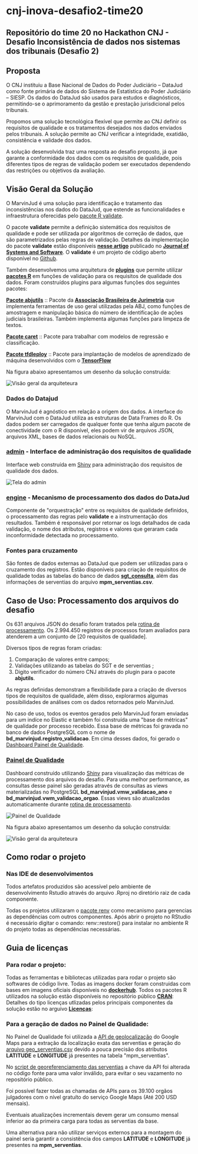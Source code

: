 # cnj-inova-desafio2-time20

## Repositório do time 20  no Hackathon CNJ - Desafio Inconsistência de dados nos sistemas dos tribunais (Desafio 2)


## Proposta

O CNJ instituiu a Base Nacional de Dados do Poder Judiciário – DataJud como fonte primária de dados do Sistema de Estatística do Poder Judiciário – SIESP. Os dados do DataJud são usados para estudos e diagnósticos, permitindo-se o aprimoramento da gestão e prestação jurisdicional pelos tribunais.

Propomos uma solução tecnológica flexível que permite ao CNJ definir os requisitos de qualidade  e os tratamentos desejados nos dados enviados pelos tribunais. A solução permite ao CNJ verificar a integridade, exatidão, consistência e validade dos dados. 

A solução desenvolvida traz uma resposta ao desafio proposto, já que garante a conformidade dos dados com os requisitos de qualidade, pois diferentes tipos de regras de validação podem ser executados dependendo das restrições ou objetivos da avaliação.



## Visão Geral da Solução

O MarvinJud é uma solução para identificação e tratamento das inconsistências nos dados do DataJud, que estende as funcionalidades e infraestrutura oferecidas pelo [pacote R validate](https://cran.r-project.org/web/packages/validate/index.html).

O pacote **validate** permite a definição sistemática dos requisitos de qualidade e pode ser utilizada por algoritmos de correção de dados, que são parametrizados pelas regras de validação. Detalhes da implementação do pacote **validate** estão disponíveis **[nesse artigo](https://cran.r-project.org/web/packages/validate/vignettes/JSS_3483.pdf)** publicado  no **[Journal of Systems and Software](https://arxiv.org/abs/1912.09759)**. O **validate** é um projeto de código aberto disponível no [Github](https://github.com/data-cleaning/validate).
 
Também desenvolvemos uma arquitetura de **[plugins](/produto/engine/plugins)**  que permite utilizar **[pacotes R](https://cran.r-project.org/web/packages/available_packages_by_name.html)** em funções de validação para os requisitos de qualidade dos dados. Foram construídos plugins para algumas funções dos seguintes pacotes:

**[Pacote abjutils](https://cran.r-project.org/package=abjutils)** :: Pacote da   **[Associação Brasileira de Jurimetria](https://abj.org.br/)** que implementa ferramentas de uso geral utilizadas pela ABJ, como funções de amostragem e manipulação básica do número de identificação de ações judiciais brasileiras. Também implementa algumas funções para limpeza de textos.

**[Pacote caret](https://cran.r-project.org/web/packages/caret/index.html)** :: Pacote para trabalhar com modelos de regressão e classificação.

**[Pacote tfdleploy](https://cran.r-project.org/web/packages/tfdeploy/index.html)** :: Pacote para implantação de modelos de aprendizado de máquina desenvolvidos com o **[TensorFlow](https://www.tensorflow.org/?hl=pt-br)**

Na figura abaixo apresentamos um desenho da solução  construída:


![Visão geral da arquiteteura](docs/visao_geral.png "Arquitetura do processamento")


### Dados do Datajud
O MarvinJud é agnóstico em relação a origem dos dados. A interface do MarvinJud com o DataJud utiliza as estruturas de Data Frames do R. Os dados podem ser carregados de qualquer fonte que tenha algum pacote de conectividade com o R disponível, eles podem vir de arquivos JSON, arquivos XML, bases de dados relacionais ou NoSQL.

### [admin](/produto/admin/) - Interface de administração dos requisitos de qualidade
Interface web construída em [Shiny](https://shiny.rstudio.com/) para administração dos requisitos de qualidade dos dados.

![Tela do admin](docs/tela_admin.png "Tela do admin")

### [engine](/produto/engine/) - Mecanismo de processamento dos dados do DataJud
Componente de "orquestração" entre os requisitos de qualidade definidos, o processamento das regras pelo **validate** e a instrumentação dos resultados. Também é responsável por retornar os logs detalhados de cada validação, o nome dos atributos, registros e  valores que geraram cada  inconformidade detectada no processamento.


### Fontes para cruzamento
São fontes de dados externas ao DataJud que podem ser utilizadas para o cruzamento dos registros. Estão disponíveis para criação de requisitos de qualidade todas as tabelas do banco de dados **[sgt_consulta](https://www.cnj.jus.br/sgt/versoes.php)**, além das informações de serventias do arquivo **mpm_serventias.csv**.



## Caso de Uso: Processamento dos arquivos do desafio

Os 631 arquivos JSON do desafio foram tratados pela [rotina de processamento](caso_de_uso/processa-json-desafio).
Os 2.994.450 registros de processos foram avaliados para atenderem a um conjunto de [20 requisitos de qualidade]. 

Diversos tipos de regras foram criadas:

1. Comparação de valores entre campos;
2. Validações utilizando as tabelas do SGT e de serventias ;
3. Digito verificador do número CNJ através do plugin para o pacote **abjutils**.
 
As regras definidas demonstram a flexibilidade para a criação de diversos tipos de requisitos de qualidade, além disso, explorarmos algumas possibilidades de análises com os dados retornados pelo MarvinJud. 

No caso de uso, todos os eventos gerados pelo MarvinJud foram enviadas para um indíce no Elastic e também foi construída uma "base de métricas" de qualidade por processo recebido. Essa base de métricas foi gravada no banco de dados PostgreSQL com o nome de **bd_marvinjud.registro_validacao**. Em cima desses dados, foi gerado o [Dashboard Painel de Qualidade](/caso_de_uso/painel-qualidade).


### [Painel de Qualidade](/caso_de_uso/painel-qualidade)
Dashboard construído utilizando  [Shiny](https://shiny.rstudio.com/) para visualização das métricas de processamento dos arquivos do desafio. Para uma melhor performance, as consultas desse painel são geradas através de consultas as views materializadas no PostgreSQL **bd_marvinjud.vmw_validacao_ano** e **bd_marvinjud.vwm_validacao_orgao**. Essas views são atualizadas automaticamente durante [rotina de processamento](caso_de_uso/processa-json-desafio).

![Painel de Qualidade](docs/painel_qualidade.png "Painel da Qualidade")

Na figura abaixo apresentamos um desenho da solução  construída:


![Visão geral da arquiteteura](docs/visao_geral_arquivos_desafio.png "Arquitetura do processamento")

## Como rodar o projeto


### Nas IDE de desenvolvimentos

Todos artefatos produzidos são acessível pelo ambiente de desenvolvimento Rstudio através do arquivo .Rproj no diretório raiz de cada componente. 

Todas os projetos utilizaram o  [pacote renv](https://rstudio.github.io/renv/articles/renv.html) como mecanismo para gerencias as dependências com outros componentes. Após abrir o projeto no RStudio é necessário digitar o comando: renv::restore() para instalar no ambiente R do projeto todas as dependências necessárias.


## Guia de licenças


### Para rodar o projeto:
Todas as ferramentas e bibliotecas utilizadas para rodar o projeto são softwares de código livre.
Todas as imagens docker foram construidas com bases em imagens oficiais disponíveis no **[dockerhub](https://hub.docker.com/)**.
Todos os pacotes R utilizados na solução estão disponíveis no repositório público **[CRAN](https://cran.r-project.org/web/packages/available_packages_by_name.html)**:
Detalhes do tipo licenças utlizadas pelos principais componentes da solução estão no arguivo **[Licenças](/licenças/README.md)**:
	
### Para a geração de dados no Painel de Qualidade:

No Painel de Qualidade foi utilizada a [API de geolocalização](https://developers.google.com/maps/documentation/geocoding/overview) do Google Maps para a extração da localização exata das serventias e geração do [arquivo geo_serventias.csv](dados/geo_serventias.csv) devido a pouca precisão dos atributos **LATITUDE** e **LONGITUDE** já presentes na tabela "mpm_serventias".

No [script de georeferenciamento das serventias](/caso_de_uso/painel-qualidade/utilitarios/extrator_geo_serventias/extrator_geo_serventias.R)  a chave da API foi alterada no código fonte para uma valor inválido, para evitar o seu vazamento no repositório público.

Foi possível fazer todas as chamadas de APIs para os 39.100 orgãos julgadores com o nível gratuíto do serviço Google Maps (Até 200 USD mensais).	

Eventuais atualizações incrementais devem gerar um consumo mensal inferior  ao da primeira carga para todas as serventias da base.

Uma alternativa para não utilizar serviços externos para a montagem do painel seria garantir a consistência dos campos **LATITUDE** e **LONGITUDE** já presentes na **mpm_serventias**.
